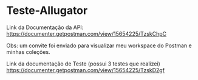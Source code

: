 # Teste-Allugator
 
Link da Documentação da API: https://documenter.getpostman.com/view/15654225/TzskChpC

Obs: um convite foi enviado para visualizar meu workspace do Postman e minhas coleções.

Link da documentação de Teste (possui 3 testes que realizei)
https://documenter.getpostman.com/view/15654225/TzskD2gf
